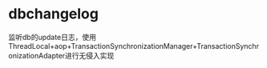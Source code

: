 # dbchangelog
监听db的update日志，使用ThreadLocal+aop+TransactionSynchronizationManager+TransactionSynchronizationAdapter进行无侵入实现
